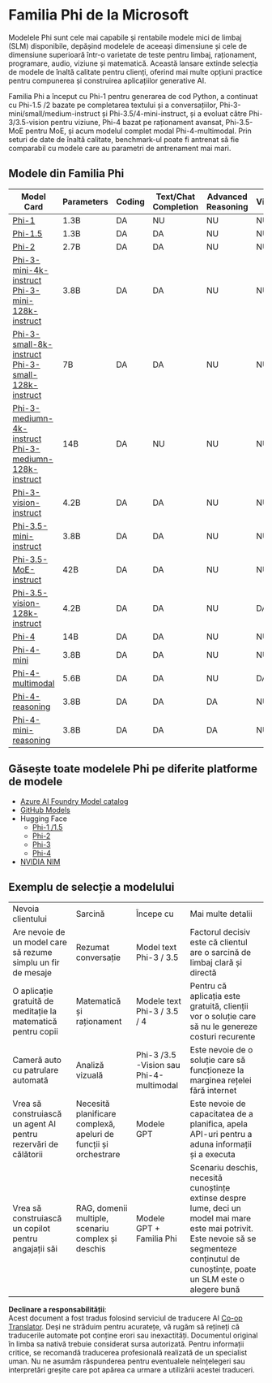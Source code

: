 <!--
CO_OP_TRANSLATOR_METADATA:
{
  "original_hash": "b5d936ffe4dfbab2244f6eb21b11f3b3",
  "translation_date": "2025-05-09T08:13:39+00:00",
  "source_file": "md/01.Introduction/01/01.PhiFamily.md",
  "language_code": "ro"
}
-->
# Familia Phi de la Microsoft

Modelele Phi sunt cele mai capabile și rentabile modele mici de limbaj (SLM) disponibile, depășind modelele de aceeași dimensiune și cele de dimensiune superioară într-o varietate de teste pentru limbaj, raționament, programare, audio, viziune și matematică. Această lansare extinde selecția de modele de înaltă calitate pentru clienți, oferind mai multe opțiuni practice pentru compunerea și construirea aplicațiilor generative AI.

Familia Phi a început cu Phi-1 pentru generarea de cod Python, a continuat cu Phi-1.5 /2 bazate pe completarea textului și a conversațiilor, Phi-3-mini/small/medium-instruct și Phi-3.5/4-mini-instruct, și a evoluat către Phi-3/3.5-vision pentru viziune, Phi-4 bazat pe raționament avansat, Phi-3.5-MoE pentru MoE, și acum modelul complet modal Phi-4-multimodal. Prin seturi de date de înaltă calitate, benchmark-ul poate fi antrenat să fie comparabil cu modele care au parametri de antrenament mai mari.

## Modele din Familia Phi

<div style="font-size:8px">

| Model Card |Parameters|Coding|Text/Chat Completion|Advanced Reasoning| Vision | Audio | MoE
| - | -  | - | - |- |- |- |- |
|[Phi-1](https://huggingface.co/microsoft/phi-1)|1.3B| DA| NU | NU |NU |NU |NU |
|[Phi-1.5](https://huggingface.co/microsoft/phi-1_5)|1.3B| DA|DA| NU |NU |NU |NU |
|[Phi-2](https://huggingface.co/microsoft/phi-1_5)|2.7B| DA|DA| NU |NU |NU |NU |
|[Phi-3-mini-4k-instruct](https://huggingface.co/microsoft/Phi-3-mini-4k-instruct)<br/>[Phi-3-mini-128k-instruct](https://huggingface.co/microsoft/Phi-3-mini-128k-instruct)|3.8B| DA|DA| NU |NU |NU |NU |
|[Phi-3-small-8k-instruct](https://huggingface.co/microsoft/Phi-3-small-8k-instruct)<br/>[Phi-3-small-128k-instruct](https://huggingface.co/microsoft/Phi-3-small-128k-instruct)<br/>|7B| DA|DA| NU |NU |NU |NU |
|[Phi-3-mediumn-4k-instruct](https://huggingface.co/microsoft/Phi-3-medium-4k-instruct)<br>[Phi-3-mediumn-128k-instruct](https://huggingface.co/microsoft/Phi-3-medium-128k-instruct)|14B|DA|NU| NU |NU |NU |NU |
|[Phi-3-vision-instruct](https://huggingface.co/microsoft/Phi-3-vision-128k-instruct)|4.2B|DA|DA|NU |NU |NU |NU |
|[Phi-3.5-mini-instruct](https://huggingface.co/microsoft/Phi-3.5-mini-instruct)|3.8B|DA|DA| NU |NU |NU |NU |
|[Phi-3.5-MoE-instruct](https://huggingface.co/microsoft/Phi-3.5-MoE-instruct)|42B|DA|DA| NU |NU |NU |DA |
|[Phi-3.5-vision-128k-instruct](https://huggingface.co/microsoft/Phi-3.5-vision-instruct)|4.2B|DA|DA| NU |DA |NU |NU |
|[Phi-4](https://huggingface.co/microsoft/phi-4)|14B|DA|DA| NU |NU |NU |NU |
|[Phi-4-mini](https://huggingface.co/microsoft/Phi-4-mini-instruct)|3.8B|DA|DA| NU |NU |NU |NU |
|[Phi-4-multimodal](https://huggingface.co/microsoft/Phi-4-multimodal-instruct)|5.6B|DA|DA| NU |DA |DA |NU |
|[Phi-4-reasoning](../../../../../md/01.Introduction/01)|3.8B|DA|DA| DA |NU |NU |NU |
|[Phi-4-mini-reasoning](../../../../../md/01.Introduction/01)|3.8B|DA|DA| DA |NU |NU |NU |

</div>

## **Găsește toate modelele Phi pe diferite platforme de modele**

- [Azure AI Foundry Model catalog](https://ai.azure.com/explore/models?selectedCollection=phi)
- [GitHub Models](https://github.com/marketplace?query=Phi&type=models)
- Hugging Face
  - [Phi-1 /1.5](https://huggingface.co/collections/microsoft/phi-1-6626e29134744e94e222d572)
  - [Phi-2](https://huggingface.co/microsoft/phi-2)
  - [Phi-3](https://huggingface.co/collections/microsoft/phi-3-6626e15e9585a200d2d761e3)
  - [Phi-4](https://huggingface.co/collections/microsoft/phi-4-677e9380e514feb5577a40e4) 
- [NVIDIA NIM](https://build.nvidia.com/search?q=Phi)
 
## Exemplu de selecție a modelului

| | | | |
|-|-|-|-|
|Nevoia clientului|Sarcină|Începe cu|Mai multe detalii|
|Are nevoie de un model care să rezume simplu un fir de mesaje|Rezumat conversație|Model text Phi-3 / 3.5|Factorul decisiv este că clientul are o sarcină de limbaj clară și directă|
|O aplicație gratuită de meditație la matematică pentru copii|Matematică și raționament|Modele text Phi-3 / 3.5 / 4|Pentru că aplicația este gratuită, clienții vor o soluție care să nu le genereze costuri recurente|
|Cameră auto cu patrulare automată|Analiză vizuală|Phi-3 /3.5 -Vision sau Phi-4-multimodal|Este nevoie de o soluție care să funcționeze la marginea rețelei fără internet|
|Vrea să construiască un agent AI pentru rezervări de călătorii|Necesită planificare complexă, apeluri de funcții și orchestrare|Modele GPT|Este nevoie de capacitatea de a planifica, apela API-uri pentru a aduna informații și a executa|
|Vrea să construiască un copilot pentru angajații săi|RAG, domenii multiple, scenariu complex și deschis|Modele GPT + Familia Phi |Scenariu deschis, necesită cunoștințe extinse despre lume, deci un model mai mare este mai potrivit. Este nevoie să se segmenteze conținutul de cunoștințe, poate un SLM este o alegere bună|

**Declinare a responsabilității**:  
Acest document a fost tradus folosind serviciul de traducere AI [Co-op Translator](https://github.com/Azure/co-op-translator). Deși ne străduim pentru acuratețe, vă rugăm să rețineți că traducerile automate pot conține erori sau inexactități. Documentul original în limba sa nativă trebuie considerat sursa autorizată. Pentru informații critice, se recomandă traducerea profesională realizată de un specialist uman. Nu ne asumăm răspunderea pentru eventualele neînțelegeri sau interpretări greșite care pot apărea ca urmare a utilizării acestei traduceri.